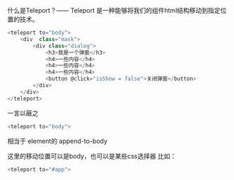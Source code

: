 
什么是Teleport？—— Teleport 是一种能够将我们的组件html结构移动到指定位置的技术。





```js
<teleport to="body">
    <div  class="mask">
        <div class="dialog">
            <h3>我是一个弹窗</h3>
            <h4>一些内容</h4>
            <h4>一些内容</h4>
            <h4>一些内容</h4>
            <button @click="isShow = false">关闭弹窗</button>
        </div>
    </div>
</teleport>
```

一言以蔽之
```js
<teleport to="body">
```
相当于  element的 append-to-body


这里的移动位置可以是body，也可以是某些css选择器
比如：
```js
<teleport to="#app">
```

